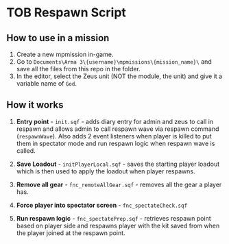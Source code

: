 # TOB Respawn Script

## How to use in a mission
1. Create a new mpmission in-game.
2. Go to `Documents\Arma 3\{username}\mpmissions\{mission_name}\` and save all the files from this repo in the folder.
3. In the editor, select the Zeus unit (NOT the module, the unit) and give it a variable name of `God`.

## How it works
1. **Entry point** - `init.sqf` - adds diary entry for admin and zeus to call in respawn and allows admin to call respawn wave via respawn command (`respawnWave`). Also adds 2 event listeners when player is killed to put them in spectator mode and run respawn logic when respawn wave is called.

2. **Save Loadout** - `initPlayerLocal.sqf` - saves the starting player loadout which is then used to apply the loadout when player respawns.

3. **Remove all gear** - `fnc_remoteAllGear.sqf` - removes all the gear a player has.

4. **Force player into spectator screen** - `fnc_spectateCheck.sqf`

5. **Run respawn logic** - `fnc_spectatePrep.sqf` - retrieves respawn point based on player side and respawns player with the kit saved from when the player joined at the respawn point.